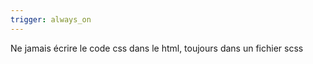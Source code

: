 ```yaml
---
trigger: always_on
---
```


Ne jamais écrire le code css dans le html, toujours dans un fichier scss